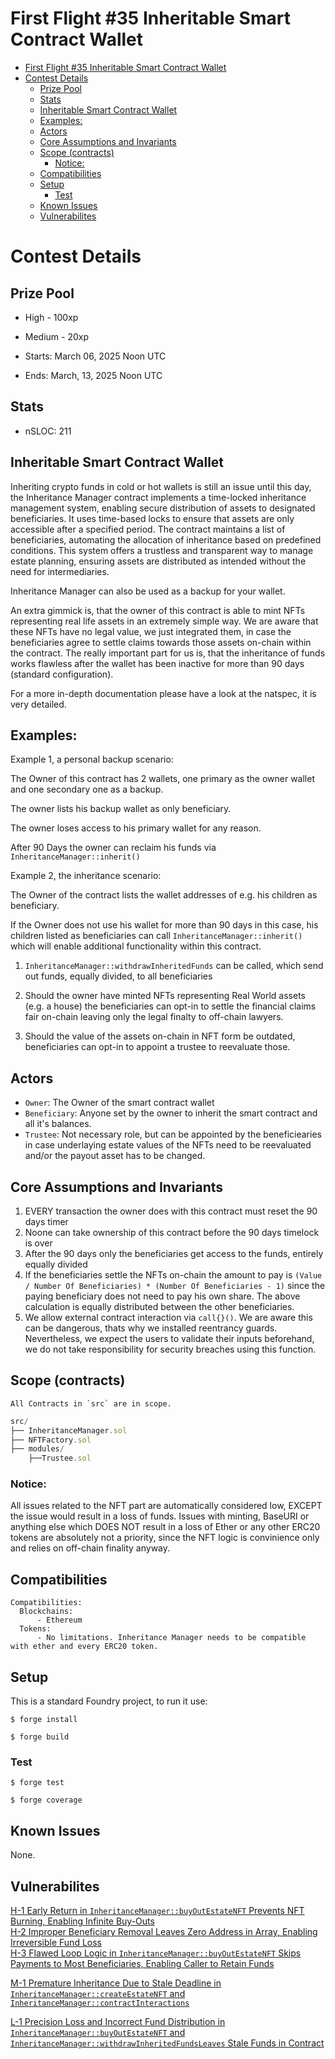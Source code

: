 # First Flight #35 Inheritable Smart Contract Wallet


- [First Flight #35 Inheritable Smart Contract Wallet](#first-flight-35-inheritable-smart-contract-wallet)
- [Contest Details](#contest-details)
  - [Prize Pool](#prize-pool)
  - [Stats](#stats)
  - [Inheritable Smart Contract Wallet](#inheritable-smart-contract-wallet)
  - [Examples:](#examples)
  - [Actors](#actors)
  - [Core Assumptions and Invariants](#core-assumptions-and-invariants)
  - [Scope (contracts)](#scope-contracts)
    - [Notice:](#notice)
  - [Compatibilities](#compatibilities)
  - [Setup](#setup)
    - [Test](#test)
  - [Known Issues](#known-issues)
  - [Vulnerabilites](#vulnerabilites)

# Contest Details

## Prize Pool

- High - 100xp
- Medium - 20xp

- Starts: March 06, 2025 Noon UTC
- Ends: March, 13, 2025 Noon UTC

## Stats

- nSLOC: 211

## Inheritable Smart Contract Wallet

Inheriting crypto funds in cold or hot wallets is still an issue until this day, the Inheritance Manager contract implements a time-locked inheritance management system, enabling secure distribution of assets to designated beneficiaries. It uses time-based locks to ensure that assets are only accessible after a specified period. The contract maintains a list of beneficiaries, automating the allocation of inheritance based on predefined conditions. This system offers a trustless and transparent way to manage estate planning, ensuring assets are distributed as intended without the need for intermediaries.

Inheritance Manager can also be used as a backup for your wallet.

An extra gimmick is, that the owner of this contract is able to mint NFTs representing real life assets in an extremely simple way. We are aware that these NFTs have no legal value,
we just integrated them, in case the beneficiaries agree to settle claims towards those assets on-chain within the contract.
The really important part for us is, that the inheritance of funds works flawless after the wallet has been inactive for more than 90 days (standard configuration).

For a more in-depth documentation please have a look at the natspec, it is very detailed.

## Examples:

Example 1, a personal backup scenario:

The Owner of this contract has 2 wallets, one primary as the owner wallet and one secondary one as a backup.

The owner lists his backup wallet as only beneficiary.

The owner loses access to his primary wallet for any reason.

After 90 Days the owner can reclaim his funds via `InheritanceManager::inherit()`

Example 2, the inheritance scenario:

The Owner of the contract lists the wallet addresses of e.g. his children as beneficiary.

If the Owner does not use his wallet for more than 90 days in this case, his children listed as beneficiaries
can call `InheritanceManager::inherit()` which will enable additional functionality within this contract.

1. `InheritanceManager::withdrawInheritedFunds` can be called, which send out funds, equally divided, to all beneficiaries

2. Should the owner have minted NFTs representing Real World assets (e.g. a house) the beneficiaries can opt-in to settle the financial claims fair on-chain leaving only the legal finalty to off-chain lawyers.

3. Should the value of the assets on-chain in NFT form be outdated, beneficiaries can opt-in to appoint a trustee to reevaluate those.

## Actors

- `Owner`: The Owner of the smart contract wallet
- `Beneficiary`: Anyone set by the owner to inherit the smart contract and all it's balances.
- `Trustee`: Not necessary role, but can be appointed by the beneficiearies in case underlaying estate values of the NFTs need to be reevaluated and/or the payout asset has to be changed.

## Core Assumptions and Invariants

1. EVERY transaction the owner does with this contract must reset the 90 days timer
2. Noone can take ownership of this contract before the 90 days timelock is over
3. After the 90 days only the beneficiaries get access to the funds, entirely equally divided
4. If the beneficiaries settle the NFTs on-chain the amount to pay is
   `(Value / Number Of Beneficiaries) * (Number Of Beneficiaries - 1)`
   since the paying beneficiary does not need to pay his own share. The above calculation is equally distributed between the other beneficiaries.
5. We allow external contract interaction via `call{}()`. We are aware this can be dangerous, thats why we installed reentrancy guards. Nevertheless, we expect the users
   to validate their inputs beforehand, we do not take responsibility for security breaches using this function.

[//]: # (contest-details-close)
[//]: # (scope-open)

## Scope (contracts)

```
All Contracts in `src` are in scope.
```

```js
src/
├── InheritanceManager.sol
├── NFTFactory.sol
├── modules/
    ├──Trustee.sol
```

### Notice:

All issues related to the NFT part are automatically considered low, EXCEPT the issue would result in a loss of funds. Issues with minting, BaseURI or anything else which DOES NOT result in
a loss of Ether or any other ERC20 tokens are absolutely not a priority, since the NFT logic is convinience only and relies on off-chain finality anyway.

## Compatibilities

```
Compatibilities:
  Blockchains:
      - Ethereum
  Tokens:
      - No limitations. Inheritance Manager needs to be compatible with ether and every ERC20 token.
```

[//]: # (scope-close)
[//]: # (getting-started-open)

## Setup

This is a standard Foundry project, to run it use:

```shell
$ forge install
```

```shell
$ forge build
```

### Test

```shell
$ forge test
```

```shell
$ forge coverage
```

[//]: # (getting-started-close)
[//]: # (known-issues-open)

## Known Issues

None.

[//]: # (known-issues-close)


## Vulnerabilites

[H-1 Early Return in `InheritanceManager::buyOutEstateNFT` Prevents NFT Burning, Enabling Infinite Buy-Outs](https://codehawks.cyfrin.io/c/2025-03-inheritable-smart-contract-wallet/s/598) \
[H-2 Improper Beneficiary Removal Leaves Zero Address in Array, Enabling Irreversible Fund Loss](https://codehawks.cyfrin.io/c/2025-03-inheritable-smart-contract-wallet/s/603) \
[H-3 Flawed Loop Logic in `InheritanceManager::buyOutEstateNFT` Skips Payments to Most Beneficiaries, Enabling Caller to Retain Funds](https://codehawks.cyfrin.io/c/2025-03-inheritable-smart-contract-wallet/s/606)

[M-1 Premature Inheritance Due to Stale Deadline in `InheritanceManager::createEstateNFT` and `InheritanceManager::contractInteractions`](https://codehawks.cyfrin.io/c/2025-03-inheritable-smart-contract-wallet/s/604)

[L-1 Precision Loss and Incorrect Fund Distribution in `InheritanceManager::buyOutEstateNFT` and `InheritanceManager::withdrawInheritedFundsLeaves` Stale Funds in Contract](https://codehawks.cyfrin.io/c/2025-03-inheritable-smart-contract-wallet/s/601)
